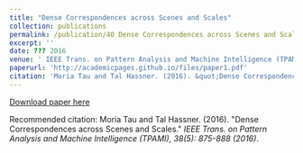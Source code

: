```yaml
---
title: "Dense Correspondences across Scenes and Scales"
collection: publications
permalink: /publication/40 Dense Correspondences across Scenes and Scales
excerpt: ''
date: ??? 2016
venue: ' IEEE Trans. on Pattern Analysis and Machine Intelligence (TPAMI), 38(5): 875-888 (2016)'
paperurl: 'http://academicpages.github.io/files/paper1.pdf'
citation: 'Moria Tau and Tal Hassner. (2016). &quot;Dense Correspondences across Scenes and Scales.&quot; <i> IEEE Trans. on Pattern Analysis and Machine Intelligence (TPAMI), 38(5): 875-888 (2016)</i>.'
---
```


[Download paper here](http://academicpages.github.io/files/paper1.pdf)

Recommended citation: Moria Tau and Tal Hassner. (2016). "Dense Correspondences across Scenes and Scales." <i> IEEE Trans. on Pattern Analysis and Machine Intelligence (TPAMI), 38(5): 875-888 (2016)</i>. 
